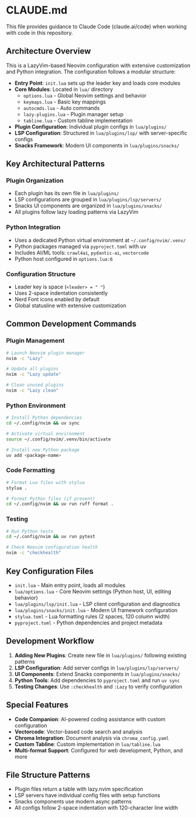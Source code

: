 # CLAUDE.md

This file provides guidance to Claude Code (claude.ai/code) when working with code in this repository.

## Architecture Overview

This is a LazyVim-based Neovim configuration with extensive customization and Python integration. The configuration follows a modular structure:

- **Entry Point**: `init.lua` sets up the leader key and loads core modules
- **Core Modules**: Located in `lua/` directory
  - `options.lua` - Global Neovim settings and behavior
  - `keymaps.lua` - Basic key mappings
  - `autocmds.lua` - Auto commands
  - `lazy-plugins.lua` - Plugin manager setup
  - `tabline.lua` - Custom tabline implementation
- **Plugin Configuration**: Individual plugin configs in `lua/plugins/`
- **LSP Configuration**: Structured in `lua/plugins/lsp/` with server-specific configs
- **Snacks Framework**: Modern UI components in `lua/plugins/snacks/`

## Key Architectural Patterns

### Plugin Organization
- Each plugin has its own file in `lua/plugins/`
- LSP configurations are grouped in `lua/plugins/lsp/servers/`
- Snacks UI components are organized in `lua/plugins/snacks/`
- All plugins follow lazy loading patterns via LazyVim

### Python Integration
- Uses a dedicated Python virtual environment at `~/.config/nvim/.venv/`
- Python packages managed via `pyproject.toml` with uv
- Includes AI/ML tools: `crawl4ai`, `pydantic-ai`, `vectorcode`
- Python host configured in `options.lua:6`

### Configuration Structure
- Leader key is space (`<leader> = " "`)
- Uses 2-space indentation consistently
- Nerd Font icons enabled by default
- Global statusline with extensive customization

## Common Development Commands

### Plugin Management
```bash
# Launch Neovim plugin manager
nvim -c "Lazy"

# Update all plugins
nvim -c "Lazy update"

# Clean unused plugins
nvim -c "Lazy clean"
```

### Python Environment
```bash
# Install Python dependencies
cd ~/.config/nvim && uv sync

# Activate virtual environment
source ~/.config/nvim/.venv/bin/activate

# Install new Python package
uv add <package-name>
```

### Code Formatting
```bash
# Format Lua files with stylua
stylua .

# Format Python files (if present)
cd ~/.config/nvim && uv run ruff format .
```

### Testing
```bash
# Run Python tests
cd ~/.config/nvim && uv run pytest

# Check Neovim configuration health
nvim -c "checkhealth"
```

## Key Configuration Files

- `init.lua` - Main entry point, loads all modules
- `lua/options.lua` - Core Neovim settings (Python host, UI, editing behavior)
- `lua/plugins/lsp/init.lua` - LSP client configuration and diagnostics
- `lua/plugins/snacks/init.lua` - Modern UI framework configuration
- `stylua.toml` - Lua formatting rules (2 spaces, 120 column width)
- `pyproject.toml` - Python dependencies and project metadata

## Development Workflow

1. **Adding New Plugins**: Create new file in `lua/plugins/` following existing patterns
2. **LSP Configuration**: Add server configs in `lua/plugins/lsp/servers/`
3. **UI Components**: Extend Snacks components in `lua/plugins/snacks/`
4. **Python Tools**: Add dependencies to `pyproject.toml` and run `uv sync`
5. **Testing Changes**: Use `:checkhealth` and `:Lazy` to verify configuration

## Special Features

- **Code Companion**: AI-powered coding assistance with custom configuration
- **Vectorcode**: Vector-based code search and analysis
- **Chroma Integration**: Document analysis via `chroma_config.yaml`
- **Custom Tabline**: Custom implementation in `lua/tabline.lua`
- **Multi-format Support**: Configured for web development, Python, and more

## File Structure Patterns

- Plugin files return a table with lazy.nvim specification
- LSP servers have individual config files with setup functions
- Snacks components use modern async patterns
- All configs follow 2-space indentation with 120-character line width